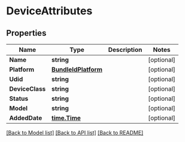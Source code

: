 # DeviceAttributes

## Properties

Name | Type | Description | Notes
------------ | ------------- | ------------- | -------------
**Name** | **string** |  | [optional] 
**Platform** | [**BundleIdPlatform**](BundleIdPlatform.md) |  | [optional] 
**Udid** | **string** |  | [optional] 
**DeviceClass** | **string** |  | [optional] 
**Status** | **string** |  | [optional] 
**Model** | **string** |  | [optional] 
**AddedDate** | [**time.Time**](time.Time.md) |  | [optional] 

[[Back to Model list]](../README.md#documentation-for-models) [[Back to API list]](../README.md#documentation-for-api-endpoints) [[Back to README]](../README.md)


